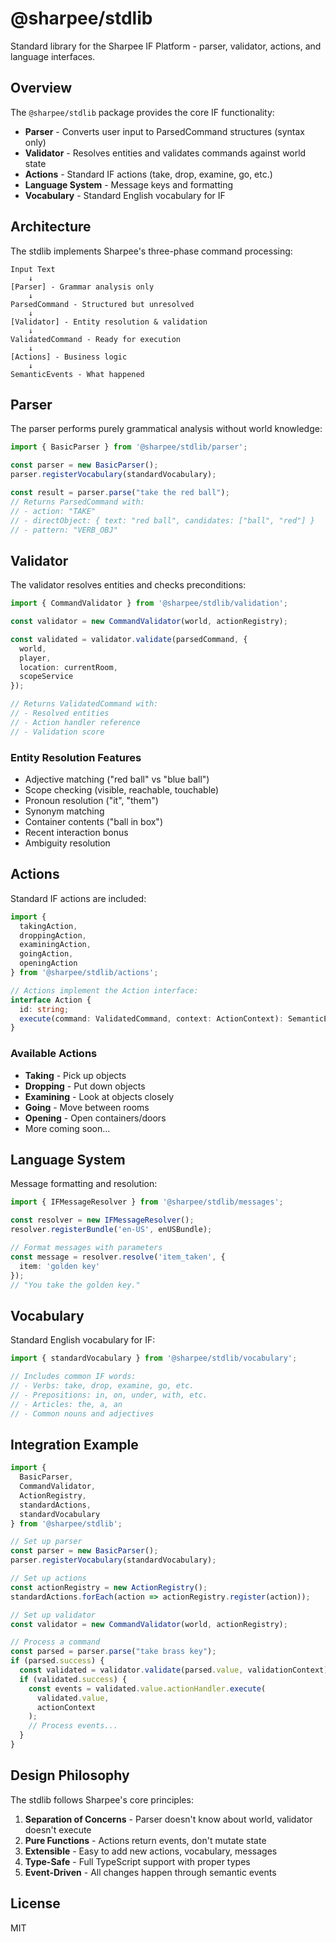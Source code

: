 # @sharpee/stdlib

Standard library for the Sharpee IF Platform - parser, validator, actions, and language interfaces.

## Overview

The `@sharpee/stdlib` package provides the core IF functionality:
- **Parser** - Converts user input to ParsedCommand structures (syntax only)
- **Validator** - Resolves entities and validates commands against world state
- **Actions** - Standard IF actions (take, drop, examine, go, etc.)
- **Language System** - Message keys and formatting
- **Vocabulary** - Standard English vocabulary for IF

## Architecture

The stdlib implements Sharpee's three-phase command processing:

```
Input Text
    ↓
[Parser] - Grammar analysis only
    ↓
ParsedCommand - Structured but unresolved
    ↓
[Validator] - Entity resolution & validation
    ↓
ValidatedCommand - Ready for execution
    ↓
[Actions] - Business logic
    ↓
SemanticEvents - What happened
```

## Parser

The parser performs purely grammatical analysis without world knowledge:

```typescript
import { BasicParser } from '@sharpee/stdlib/parser';

const parser = new BasicParser();
parser.registerVocabulary(standardVocabulary);

const result = parser.parse("take the red ball");
// Returns ParsedCommand with:
// - action: "TAKE"
// - directObject: { text: "red ball", candidates: ["ball", "red"] }
// - pattern: "VERB_OBJ"
```

## Validator

The validator resolves entities and checks preconditions:

```typescript
import { CommandValidator } from '@sharpee/stdlib/validation';

const validator = new CommandValidator(world, actionRegistry);

const validated = validator.validate(parsedCommand, {
  world,
  player,
  location: currentRoom,
  scopeService
});

// Returns ValidatedCommand with:
// - Resolved entities
// - Action handler reference
// - Validation score
```

### Entity Resolution Features

- Adjective matching ("red ball" vs "blue ball")
- Scope checking (visible, reachable, touchable)
- Pronoun resolution ("it", "them") 
- Synonym matching
- Container contents ("ball in box")
- Recent interaction bonus
- Ambiguity resolution

## Actions

Standard IF actions are included:

```typescript
import { 
  takingAction,
  droppingAction,
  examiningAction,
  goingAction,
  openingAction 
} from '@sharpee/stdlib/actions';

// Actions implement the Action interface:
interface Action {
  id: string;
  execute(command: ValidatedCommand, context: ActionContext): SemanticEvent[];
}
```

### Available Actions

- **Taking** - Pick up objects
- **Dropping** - Put down objects  
- **Examining** - Look at objects closely
- **Going** - Move between rooms
- **Opening** - Open containers/doors
- More coming soon...

## Language System

Message formatting and resolution:

```typescript
import { IFMessageResolver } from '@sharpee/stdlib/messages';

const resolver = new IFMessageResolver();
resolver.registerBundle('en-US', enUSBundle);

// Format messages with parameters
const message = resolver.resolve('item_taken', {
  item: 'golden key'
});
// "You take the golden key."
```

## Vocabulary

Standard English vocabulary for IF:

```typescript
import { standardVocabulary } from '@sharpee/stdlib/vocabulary';

// Includes common IF words:
// - Verbs: take, drop, examine, go, etc.
// - Prepositions: in, on, under, with, etc.
// - Articles: the, a, an
// - Common nouns and adjectives
```

## Integration Example

```typescript
import { 
  BasicParser,
  CommandValidator,
  ActionRegistry,
  standardActions,
  standardVocabulary 
} from '@sharpee/stdlib';

// Set up parser
const parser = new BasicParser();
parser.registerVocabulary(standardVocabulary);

// Set up actions
const actionRegistry = new ActionRegistry();
standardActions.forEach(action => actionRegistry.register(action));

// Set up validator
const validator = new CommandValidator(world, actionRegistry);

// Process a command
const parsed = parser.parse("take brass key");
if (parsed.success) {
  const validated = validator.validate(parsed.value, validationContext);
  if (validated.success) {
    const events = validated.value.actionHandler.execute(
      validated.value,
      actionContext
    );
    // Process events...
  }
}
```

## Design Philosophy

The stdlib follows Sharpee's core principles:

1. **Separation of Concerns** - Parser doesn't know about world, validator doesn't execute
2. **Pure Functions** - Actions return events, don't mutate state
3. **Extensible** - Easy to add new actions, vocabulary, messages
4. **Type-Safe** - Full TypeScript support with proper types
5. **Event-Driven** - All changes happen through semantic events

## License

MIT